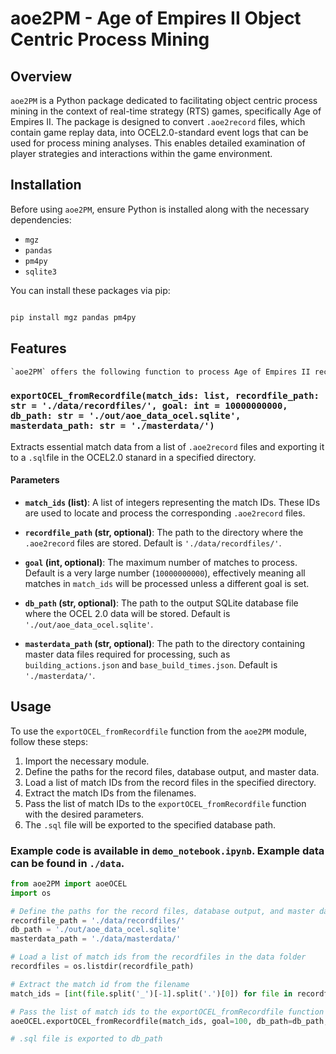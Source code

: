 # aoe2PM - Age of Empires II Object Centric Process Mining

## Overview
`aoe2PM` is a Python package dedicated to facilitating object centric process mining in the context of real-time strategy (RTS) games, specifically Age of Empires II. The package is designed to convert `.aoe2record` files, which contain game replay data, into OCEL2.0-standard event logs that can be used for process mining analyses. This enables detailed examination of player strategies and interactions within the game environment.

## Installation

Before using `aoe2PM`, ensure Python is installed along with the necessary dependencies:
- `mgz`
- `pandas`
- `pm4py`
- `sqlite3`

You can install these packages via pip:
```bash

pip install mgz pandas pm4py
```



## Features
  ```python
`aoe2PM` offers the following function to process Age of Empires II record files:
```
### `exportOCEL_fromRecordfile(match_ids: list, recordfile_path: str = './data/recordfiles/', goal: int = 10000000000, db_path: str = './out/aoe_data_ocel.sqlite', masterdata_path: str = './masterdata/')`
Extracts essential match data from a list of `.aoe2record` files and exporting it to a `.sql`file in the OCEL2.0 stanard in a specified directory. 

#### Parameters

- **`match_ids` (list)**: 
  A list of integers representing the match IDs. These IDs are used to locate and process the corresponding `.aoe2record` files.

- **`recordfile_path` (str, optional)**: 
  The path to the directory where the `.aoe2record` files are stored. Default is `'./data/recordfiles/'`.

- **`goal` (int, optional)**: 
  The maximum number of matches to process. Default is a very large number (`10000000000`), effectively meaning all matches in `match_ids` will be processed unless a different goal is set.

- **`db_path` (str, optional)**: 
  The path to the output SQLite database file where the OCEL 2.0 data will be stored. Default is `'./out/aoe_data_ocel.sqlite'`.

- **`masterdata_path` (str, optional)**: 
  The path to the directory containing master data files required for processing, such as `building_actions.json` and `base_build_times.json`. Default is `'./masterdata/'`.



## Usage

To use the `exportOCEL_fromRecordfile` function from the `aoe2PM` module, follow these steps:

1. Import the necessary module.
2. Define the paths for the record files, database output, and master data.
3. Load a list of match IDs from the record files in the specified directory.
4. Extract the match IDs from the filenames.
5. Pass the list of match IDs to the `exportOCEL_fromRecordfile` function with the desired parameters.
6. The `.sql` file will be exported to the specified database path.

### Example code is available in `demo_notebook.ipynb`. Example data can be found in `./data`.

```python
from aoe2PM import aoeOCEL
import os

# Define the paths for the record files, database output, and master data
recordfile_path = './data/recordfiles/'
db_path = './out/aoe_data_ocel.sqlite'
masterdata_path = './data/masterdata/'

# Load a list of match ids from the recordfiles in the data folder
recordfiles = os.listdir(recordfile_path)

# Extract the match id from the filename
match_ids = [int(file.split('_')[-1].split('.')[0]) for file in recordfiles]

# Pass the list of match ids to the exportOCEL_fromRecordfile function - Set goal to 100 to only export the first 100 matches
aoeOCEL.exportOCEL_fromRecordfile(match_ids, goal=100, db_path=db_path, recordfile_path=recordfile_path)

# .sql file is exported to db_path
```
